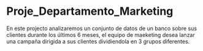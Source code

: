 # Proje_Departamento_Marketing
En este projecto analizaremos un conjunto de datos de un banco sobre sus clientes durante los últimos 6 meses, el equipo de maeketing desea lanzar una campaña dirigida a sus clientes dividiendola en 3 grupos diferentes.
